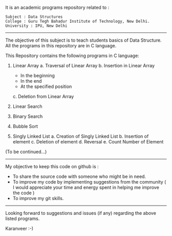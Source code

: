 It is an academic programs repository related to :

	Subject : Data Structures
	College : Guru Tegh Bahadur Institute of Technology, New Delhi.
	University : IPU, New Delhi

---


The objective of this subject is to teach students basics of Data Structure. All the programs in this repository are in C language. 

This Repository contains the following programs in C language: 
 1. Linear Array
  a. Traversal of Linear Array
  b. Insertion in Linear Array
  	  - In the beginning
	  - In the end
	  - At the specified position 
	  
    c. Deletion from Linear Array
 2. Linear Search
 3. Binary Search
 4. Bubble Sort
 5. Singly Linked List
  a. Creation of Singly Linked List
  b. Insertion of element
  c. Deletion of element
  d. Reversal 
  e. Count Number of Element
 
 

   (To be continued...)
   

---


My objective to keep this code on github is :
  
-  To share the source code with someone who might be in need.
- To improve my code by implementing suggestions from the community ( I would appreciate your time and energy spent in helping me improve the code )
 -  To improve my git skills.


---
Looking forward to suggestions and issues (if any) regarding the above listed programs. 

Karanveer :-) 

